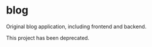 # blog
Original blog application, including frontend and backend.

This project has been deprecated.
